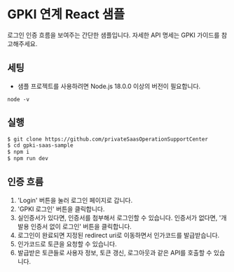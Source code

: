 # GPKI 연계 React 샘플
로그인 인증 흐름을 보여주는 간단한 샘플입니다. 자세한 API 명세는 GPKI 가이드를 참고해주세요.

## 세팅
- 샘플 프로젝트를 사용하려면 Node.js 18.0.0 이상의 버전이 필요합니다. 
```
node -v
```

## 실행

   ```sh
   $ git clone https://github.com/privateSaasOperationSupportCenter
   $ cd gpki-saas-sample
   $ npm i
   $ npm run dev 
   ```

## 인증 흐름

1. 'Login' 버튼을 눌러 로그인 페이지로 갑니다. 
2. 'GPKI 로그인' 버튼을 클릭합니다.
3. 실인증서가 있다면, 인증서를 첨부해서 로그인할 수 있습니다. 인증서가 없다면, '개발용 인증서 없이 로그인' 버튼을 클릭합니다.
4. 로그인이 완료되면 지정된 redirect uri로 이동하면서 인가코드를 발급받습니다.
5. 인가코드로 토큰을 요청할 수 있습니다.
6. 발급받은 토큰들로 사용자 정보, 토큰 갱신, 로그아웃과 같은 API를 호출할 수 있습니다.